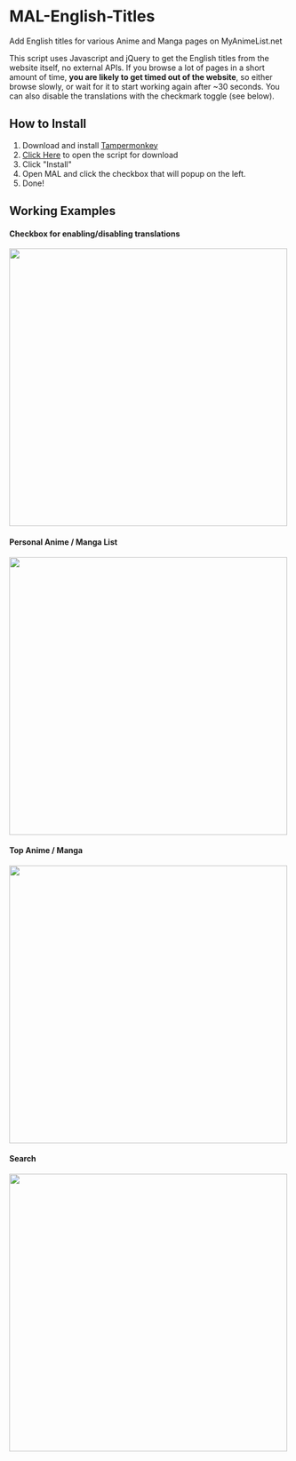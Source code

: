 # MAL-English-Titles
Add English titles for various Anime and Manga pages on MyAnimeList.net

This script uses Javascript and jQuery to get the English titles from the website itself, no external APIs.
If you browse a lot of pages in a short amount of time, <b>you are likely to get timed out of the website</b>, so either browse slowly, or wait for it to start working again after ~30 seconds. You can also disable the translations with the checkmark toggle (see below).

## How to Install
1. Download and install [Tampermonkey](https://www.tampermonkey.net/)
2. [Click Here](https://github.com/Animorphs/MAL-English-Titles/raw/master/MAL_English_Titles.user.js) to open the script for download
3. Click "Install"
4. Open MAL and click the checkbox that will popup on the left.
5. Done!

## Working Examples
#### Checkbox for enabling/disabling translations
<img src='https://i.imgur.com/8vpfpaK.png' width='500'>

#### Personal Anime / Manga List
<img src='https://i.imgur.com/NsFRIOd.png' width='500'>

#### Top Anime / Manga
<img src='https://i.imgur.com/3nlIbZn.png' width='500'>

#### Search
<img src='https://i.imgur.com/V5Kt6Lr.png' width='500'>
